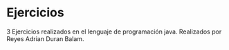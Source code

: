 # Ejercicios
3 Ejercicios realizados en el lenguaje de programación java.
Realizados por Reyes Adrian Duran Balam.
